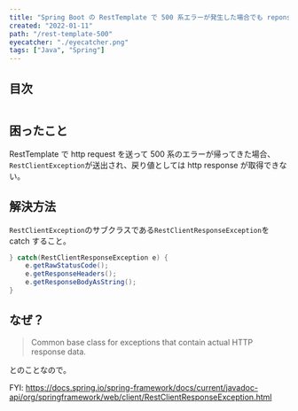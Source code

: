 ```yaml
---
title: "Spring Boot の RestTemplate で 500 系エラーが発生した場合でも reponse header / body の中身を取得する"
created: "2022-01-11"
path: "/rest-template-500"
eyecatcher: "./eyecatcher.png"
tags: ["Java", "Spring"]
---
```


## 目次

```toc
```

## 困ったこと

RestTemplate で http request を送って 500 系のエラーが帰ってきた場合、`RestClientException`が送出され、戻り値としては http response が取得できない。

## 解決方法

`RestClientException`のサブクラスである`RestClientResponseException`を catch すること。

```java
} catch(RestClientResponseException e) {
    e.getRawStatusCode();
    e.getResponseHeaders();
    e.getResponseBodyAsString();
}
```

## なぜ？

> Common base class for exceptions that contain actual HTTP response data.

とのことなので。  

FYI: https://docs.spring.io/spring-framework/docs/current/javadoc-api/org/springframework/web/client/RestClientResponseException.html